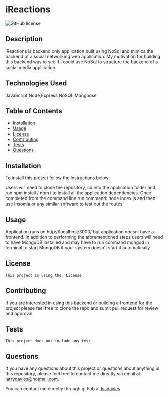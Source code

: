 # iReactions

![GitHub license](https://img.shields.io/badge/license--blue.svg)

## Description

iReactions is backend only application built using NoSql and mimics the backend of a social networking web application.
My motivation for building this backend was to see if I could use NoSql to structure the backend of a social media application.

## Technologies Used

JavaScript,Node,Express,NoSQL,Mongoose

## Table of Contents

- [Installation](#installation)
- [Usage](#usage)
- [License](#license)
- [Contributing](#contributing)
- [Tests](#tests)
- [Questions](#questions)

## Installation

To install this project follow the instructions below:

Users will need to clone the repository, cd into the application folder and run npm install / npm i to install all the application dependencies. Once completed from the command line run command: node index.js and then use Insomia or any similar software to test out the routes.

## Usage

Application runs on http://localhost:3000/ but application doesnt have a frontend. In addition to performing the aforementioned steps users will need to have MongoDB installed and may have to run command mongod in terminal to start MongoDB if your system doesn't start it automatically.

## License

    This project is using the  License

## Contributing

If you are interested in using this backend or building a frontend for the project please feel free to clone the repo and sumit pull request for review and approval.

## Tests

    This project does not include any test

## Questions

If you have any questions about this project or questions about anything in this repository, please feel free to contact me directly via email at: larrydavies@hotmail.com.

You can contact me directly through github at [lssdavies](https://github.com/lssdavies/)
